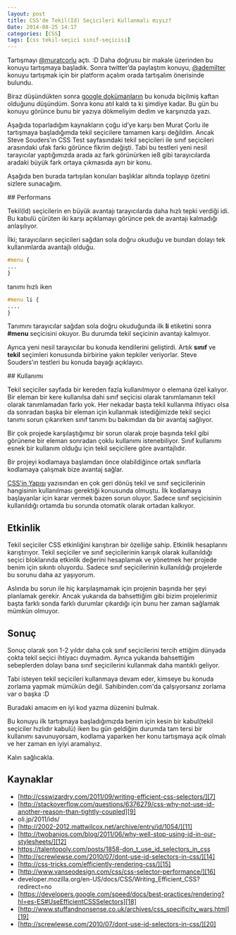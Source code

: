 ```yaml
---
layout: post
title: CSS'de Tekil(Id) Seçicileri Kullanmalı mıyız?
Date: 2014-08-25 14:17
categories: [CSS]
tags: [css tekil-seçici sınıf-seçicisi]
---
```


Tartışmayı [@muratcorlu][1] açtı. :D Daha doğrusu bir makale üzerinden bu konuyu tartışmaya başladık. Sonra twitter’da paylaştım konuyu, [@ademilter][2] konuyu tartışmak için bir platform açalım orada tartışalım önerisinde bulundu. 

Biraz düşündükten sonra [google dokümanların][3] bu konuda biçilmiş kaftan olduğunu düşündüm. Sonra konu atıl kaldı ta ki şimdiye kadar. Bu gün bu konuyu görünce bunu bir yazıya dökmeliyim dedim ve karşınızda yazı.

Aşağıda toparladığım kaynakların çoğu id’ye karşı ben Murat Çorlu ile tartışmaya başladığımda tekil seçicilere tamamen karşı değildim. Ancak Steve Souders’ın CSS Test sayfasındaki tekil seçicileri ile sınıf seçicileri arasındaki ufak farkı görünce fikrim değişti. Tabi bu testleri yeni nesil tarayıcılar yaptığımızda arada az fark görünürken ie8 gibi tarayıcılarda aradaki büyük fark ortaya çıkmasıda ayrı bir konu. 

Aşağıda ben burada tartışılan konuları başlıklar altında toplayıp özetini sizlere sunacağım. 

## Performans

Tekil(Id) seçicilerin en büyük avantajı tarayıcılarda daha hızlı tepki verdiği idi. Bu kabulü çürüten iki karşı açıklamayı görünce pek de avantajı kalmadığı anlaşılıyor.

İlki; tarayıcıların seçicileri sağdan sola doğru okuduğu ve bundan dolayı tek kullanımlarda avantajlı olduğu.

```css
#menu {
...
}
```

tanımı hızlı iken 

```css
#menu li {
....
}
```
    
Tanımını tarayıcılar sağdan sola doğru okuduğunda ilk **li** etiketini sonra **#menu** seçicisini okuyor. Bu durumda tekil seçicinin avantajı kalmıyor.

Ayrıca yeni nesil tarayıcılar bu konuda kendilerini geliştirdi. Artık **sınıf** ve **tekil** seçimleri konusunda birbirine yakın tepkiler veriyorlar. Steve Souders’ın testleri bu konuda bayağı açıklayıcı. 

## Kullanımı

Tekil seçiciler sayfada bir kereden fazla kullanılmıyor o elemana özel kalıyor. Bir eleman bir kere kullanılsa dahi sınıf seçicisi olarak tanımlamanın tekil olarak tanımlamadan farkı yok. Her nekadar başta tekil kullanma ihtiyacı olsa da sonradan başka bir eleman için kullanmak istediğimizde tekil seçici tanımı sorun çıkarırken sınıf tanımı bu bakımdan da bir avantaj sağlıyor. 

Bir çok projede karşılaştığımız bir sorun olarak proje başında tekil gibi görünene bir eleman sonradan çoklu kullanımı istenebiliyor. Sınıf kullanımı esnek bir kullanım olduğu için tekil seçicilere göre avantajlıdır. 

Bir projeyi kodlamaya başlamdan önce olabildiğince ortak sınıflarla kodlamaya çalışmak bize avantaj sağlar. 

[CSS'in Yapısı][6] yazısından en çok geri dönüş tekil ve sınıf seçicilerinin hangisinin kullanılması gerektiği konusunda olmuştu. İlk kodlamaya başlayanlar için karar vermek bazen sorun oluyor. Sadece sınıf seçicisinin kullanıldığı ortamda bu sorunda otomatik olarak ortadan kalkıyor.

## Etkinlik 

Tekil seçiciler CSS etkinliğini karıştıran bir özelliğe sahip. Etkinlik hesaplarını karıştırıyor. Tekil seçiciler ve sınıf seçicilerinin karışık olarak kullanıldığı seçici bloklarında etkinlik değerini hesaplamak ve yönetmek her projede benim için sıkıntı oluyordu. Sadece sınıf seçicilerinin kullanıldığı projelerde bu sorunu daha az yaşıyorum.

Aslında bu sorun ile hiç karşılaşmamak için projenin başında her şeyi planlamak gerekir. Ancak yukarıda da bahsettiğim gibi bizim projelerimiz başta farklı sonda farklı durumlar çıkardığı için bunu her zaman sağlamak mümkün olmuyor. 

## Sonuç

Sonuç olarak son 1-2 yıldır daha çok sınıf seçicilerini tercih ettiğim dünyada çokta tekil seçici ihtiyacı duymadım. Ayrıca yukarıda bahsettiğim sebeplerden dolayı bana sınıf seçicilerini kullanmak daha mantıklı geliyor.

Tabi isteyen tekil seçicileri kullanmaya devam eder, kimseye bu konuda zorlama yapmak mümükün değil. Sahibinden.com'da çalşıyorsanız zorlama var o başka :D

Buradaki amacım en iyi kod yazma düzenini bulmak. 

Bu konuyu ilk tartışmaya başladığımızda benim için kesin bir kabul(tekil seçiciler hızlıdır kabulü) iken bu gün geldiğim durumda tam tersi bir kullanımı savunuyorsam, kodlama yaparken her konu tartışmaya açık olmalı ve her zaman en iyiyi aramalıyız.

Kalın sağlıcakla.


## Kaynaklar

 - [http://csswizardry.com/2011/09/writing-efficient-css-selectors/][7]
 - [http://stackoverflow.com/questions/6376279/css-why-not-use-id-another-reason-than-tightly-coupled][9]
 - oli.jp/2011/ids/
 - [http://2002-2012.mattwilcox.net/archive/entry/id/1054/][11]
 - [http://twobanjos.com/blog/2011/06/why-well-stop-using-id-in-our-stylesheets/][12]
 - https://talentopoly.com/posts/1858-don_t_use_id_selectors_in_css
 - [http://screwlewse.com/2010/07/dont-use-id-selectors-in-css/][14]
 - [http://css-tricks.com/efficiently-rendering-css/][15] 
 - [http://www.vanseodesign.com/css/css-selector-performance/][16]
 - developer.mozilla.org/en-US/docs/CSS/Writing_Efficient_CSS?redirect=no
 - [https://developers.google.com/speed/docs/best-practices/rendering?hl=es-ES#UseEfficientCSSSelectors][18]
 - [http://www.stuffandnonsense.co.uk/archives/css_specificity_wars.html][19]
 - [http://screwlewse.com/2010/07/dont-use-id-selectors-in-css/][20]


  [1]: https://twitter.com/muratcorlu
  [2]: https://twitter.com/ademilter
  [3]: https://docs.google.com/document/d/1AsRKkOUiyyqG9CnXGyz7f9eQUMcAT3oh8ZeWtBZwQ_Y/edit?usp=sharing
  [5]: stevesouders.com/efws/css-selectors/csscreate
  [6]: https://fatihhayrioglu.com/cssin-yapisi/
  [7]: http://csswizardry.com/2011/09/writing-efficient-css-selectors/
  [8]: http://nimbleworks.co.uk/blog/css-id-selectors-never-say-never/
  [9]: http://stackoverflow.com/questions/6376279/css-why-not-use-id-another-reason-than-tightly-coupled
  [11]: http://2002-2012.mattwilcox.net/archive/entry/id/1054/
  [12]: http://twobanjos.com/blog/2011/06/why-well-stop-using-id-in-our-stylesheets/
  [14]: http://screwlewse.com/2010/07/dont-use-id-selectors-in-css/
  [15]: http://css-tricks.com/efficiently-rendering-css/
  [16]: http://www.vanseodesign.com/css/css-selector-performance/
  [18]: https://developers.google.com/speed/docs/best-practices/rendering?hl=es-ES#UseEfficientCSSSelectors
  [19]: http://www.stuffandnonsense.co.uk/archives/css_specificity_wars.html
  [20]: http://screwlewse.com/2010/07/dont-use-id-selectors-in-css/